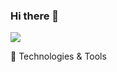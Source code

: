 ### Hi there 👋

<!--
**dreambeam/dreambeam** is a ✨ _special_ ✨ repository because its `README.md` (this file) appears on your GitHub profile.

Here are some ideas to get you started:

- 🔭 I’m currently working on ...
- 🌱 I’m currently learning ...
- 👯 I’m looking to collaborate on ...
- 🤔 I’m looking for help with ...
- 💬 Ask me about ...
- 📫 How to reach me: ...
- ⚡ Fun fact: ...
-->

![](https://github-readme-stats.vercel.app/api?username=dreambeam&show_icons=true&theme=tokyonight)

🔧 Technologies & Tools
